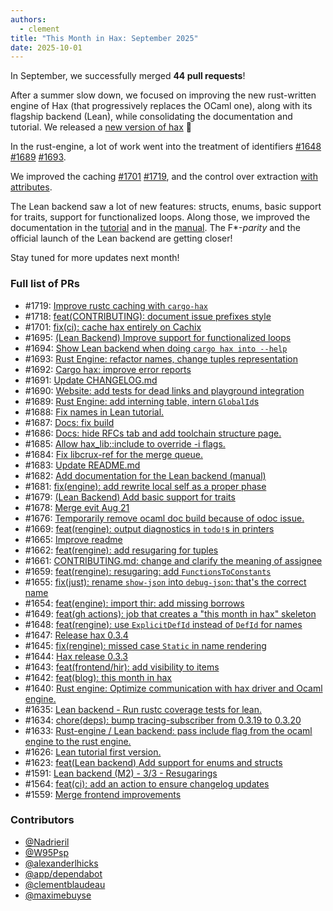 ```yaml
---
authors:
  - clement
title: "This Month in Hax: September 2025"
date: 2025-10-01
---
```


In September, we successfully merged **44 pull requests**!

After a summer slow down, we focused on improving the new rust-written engine of
Hax (that progressively replaces the OCaml one), along with its flagship backend
(Lean), while consolidating the documentation and tutorial. We released a [new
version of hax](https://github.com/cryspen/hax/pull/1647) 🎉

In the rust-engine, a lot of work went into the treatment of identifiers
[#1648](https://github.com/cryspen/hax/pull/1648)
[#1689](https://github.com/cryspen/hax/pull/1689)
[#1693](https://github.com/cryspen/hax/pull/1693).

We improved the caching [#1701](https://github.com/cryspen/hax/pull/1701)
[#1719](https://github.com/cryspen/hax/pull/1719), and the control over
extraction [with attributes](https://github.com/cryspen/hax/pull/1685).

The Lean backend saw a lot of new features: structs, enums, basic support for
traits, support for functionalized loops. Along those, we improved the
documentation in the [tutorial](https://hax.cryspen.com/manual/lean/tutorial/) and in the
[manual](https://hax.cryspen.com/manual/lean/). The F\*-*parity* and the
official launch of the Lean backend are getting closer!

Stay tuned for more updates next month!

<DESCRIPTION>

### Full list of PRs
* \#1719: [Improve rustc caching with `cargo-hax`](https://github.com/cryspen/hax/pull/1719)
* \#1718: [feat(CONTRIBUTING): document issue prefixes style](https://github.com/cryspen/hax/pull/1718)
* \#1701: [fix(ci): cache hax entirely on Cachix](https://github.com/cryspen/hax/pull/1701)
* \#1695: [(Lean Backend) Improve support for functionalized loops](https://github.com/cryspen/hax/pull/1695)
* \#1694: [Show Lean backend when doing `cargo hax into --help`](https://github.com/cryspen/hax/pull/1694)
* \#1693: [Rust Engine: refactor names, change tuples representation](https://github.com/cryspen/hax/pull/1693)
* \#1692: [Cargo hax: improve error reports](https://github.com/cryspen/hax/pull/1692)
* \#1691: [Update CHANGELOG.md](https://github.com/cryspen/hax/pull/1691)
* \#1690: [Website: add tests for dead links and playground integration](https://github.com/cryspen/hax/pull/1690)
* \#1689: [Rust Engine: add interning table, intern `GlobalId`s](https://github.com/cryspen/hax/pull/1689)
* \#1688: [Fix names in Lean tutorial.](https://github.com/cryspen/hax/pull/1688)
* \#1687: [Docs: fix build](https://github.com/cryspen/hax/pull/1687)
* \#1686: [Docs: hide RFCs tab and add toolchain structure page.](https://github.com/cryspen/hax/pull/1686)
* \#1685: [Allow hax_lib::include to override -i flags.](https://github.com/cryspen/hax/pull/1685)
* \#1684: [Fix libcrux-ref for the merge queue.](https://github.com/cryspen/hax/pull/1684)
* \#1683: [Update README.md](https://github.com/cryspen/hax/pull/1683)
* \#1682: [Add documentation for the Lean backend (manual)](https://github.com/cryspen/hax/pull/1682)
* \#1681: [fix(engine): add rewrite local self as a proper phase](https://github.com/cryspen/hax/pull/1681)
* \#1679: [(Lean Backend) Add basic support for traits](https://github.com/cryspen/hax/pull/1679)
* \#1678: [Merge evit Aug 21](https://github.com/cryspen/hax/pull/1678)
* \#1676: [Temporarily remove ocaml doc build because of odoc issue.](https://github.com/cryspen/hax/pull/1676)
* \#1669: [feat(rengine): output diagnostics in `todo!`s in printers](https://github.com/cryspen/hax/pull/1669)
* \#1665: [Improve readme](https://github.com/cryspen/hax/pull/1665)
* \#1662: [feat(rengine): add resugaring for tuples](https://github.com/cryspen/hax/pull/1662)
* \#1661: [CONTRIBUTING.md: change and clarify the meaning of assignee](https://github.com/cryspen/hax/pull/1661)
* \#1659: [feat(rengine): resugaring: add `FunctionsToConstants`](https://github.com/cryspen/hax/pull/1659)
* \#1655: [fix(just): rename `show-json` into `debug-json`: that's the correct name](https://github.com/cryspen/hax/pull/1655)
* \#1654: [feat(engine): import thir: add missing borrows](https://github.com/cryspen/hax/pull/1654)
* \#1649: [feat(gh actions): job that creates a "this month in hax" skeleton](https://github.com/cryspen/hax/pull/1649)
* \#1648: [feat(rengine): use `ExplicitDefId` instead of `DefId` for names](https://github.com/cryspen/hax/pull/1648)
* \#1647: [Release hax 0.3.4](https://github.com/cryspen/hax/pull/1647)
* \#1645: [fix(rengine): missed case `Static` in name rendering](https://github.com/cryspen/hax/pull/1645)
* \#1644: [Hax release 0.3.3](https://github.com/cryspen/hax/pull/1644)
* \#1643: [feat(frontend/hir): add visibility to items](https://github.com/cryspen/hax/pull/1643)
* \#1642: [feat(blog): this month in hax](https://github.com/cryspen/hax/pull/1642)
* \#1640: [Rust engine: Optimize communication with hax driver and Ocaml engine.](https://github.com/cryspen/hax/pull/1640)
* \#1635: [Lean backend - Run rustc coverage tests for lean.](https://github.com/cryspen/hax/pull/1635)
* \#1634: [chore(deps): bump tracing-subscriber from 0.3.19 to 0.3.20](https://github.com/cryspen/hax/pull/1634)
* \#1633: [Rust-engine / Lean backend: pass include flag from the ocaml engine to the rust engine.](https://github.com/cryspen/hax/pull/1633)
* \#1626: [Lean tutorial first version.](https://github.com/cryspen/hax/pull/1626)
* \#1623: [feat(Lean backend) Add support for enums and structs](https://github.com/cryspen/hax/pull/1623)
* \#1591: [Lean backend (M2) - 3/3 - Resugarings](https://github.com/cryspen/hax/pull/1591)
* \#1564: [feat(ci): add an action to ensure changelog updates](https://github.com/cryspen/hax/pull/1564)
* \#1559: [Merge frontend improvements](https://github.com/cryspen/hax/pull/1559)

### Contributors
* [@Nadrieril](https://github.com/Nadrieril)
* [@W95Psp](https://github.com/W95Psp)
* [@alexanderlhicks](https://github.com/alexanderlhicks)
* [@app/dependabot](https://github.com/app/dependabot)
* [@clementblaudeau](https://github.com/clementblaudeau)
* [@maximebuyse](https://github.com/maximebuyse)
